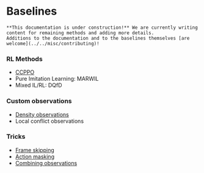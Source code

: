 Baselines
===

```{note}
**This documentation is under construction!** We are currently writing content for remaining methods and adding more details.
Additions to the documentation and to the baselines themselves [are welcome](../../misc/contributing)!
```

### RL Methods

- [CCPPO](baselines/centralized_critic)
- Pure Imitation Learning: MARWIL
- Mixed IL/RL: DQfD 

### Custom observations

- [Density observations](baselines/global_density_obs)
- Local conflict observations

### Tricks

- [Frame skipping](baselines/action_masking_and_skipping)
- [Action masking](baselines/action_masking_and_skipping)
- [Combining observations](baselines/combined_tree_local_conflict_obs)
